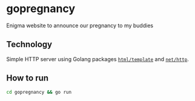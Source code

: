 # gopregnancy

Enigma website to announce our pregnancy to my buddies

## Technology

Simple HTTP server using Golang packages [`html/template`](https://pkg.go.dev/html/template) and [`net/http`](https://pkg.go.dev/net/http).

## How to run

```bash
cd gopregnancy && go run
```
